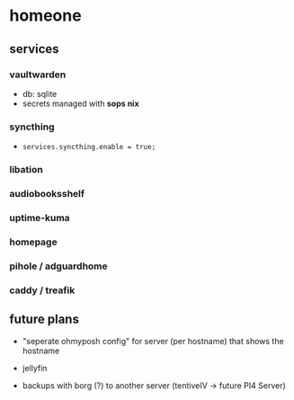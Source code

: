 # homeone

## services
### vaultwarden
- db: sqlite
- secrets managed with **sops nix** 

### syncthing
- `services.syncthing.enable = true;`

### libation
### audiobooksshelf

### uptime-kuma
### homepage

### pihole / adguardhome

### caddy / treafik

## future plans
- "seperate ohmyposh config" for server (per hostname) that shows the hostname


- jellyfin
- backups with borg (?) to another server (tentiveIV -> future PI4 Server)
